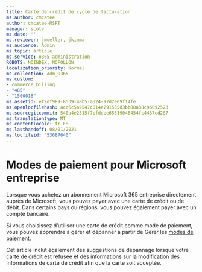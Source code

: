 ```yaml
---
title: Carte de crédit de cycle de facturation
ms.author: cmcatee
author: cmcatee-MSFT
manager: scotv
ms.date: ''
ms.reviewer: jmueller, jkinma
ms.audience: Admin
ms.topic: article
ms.service: o365-administration
ROBOTS: NOINDEX, NOFOLLOW
localization_priority: Normal
ms.collection: Adm_O365
ms.custom:
- commerce_billing
- "485"
- "1500018"
ms.assetid: ef2df989-8539-48b5-a324-97d2e09f14fe
ms.openlocfilehash: acc6c5a9547c014e291535d3bb88a38c96092523
ms.sourcegitcommit: 540a4e2515f7cfddee65519046454fc4437cd287
ms.translationtype: MT
ms.contentlocale: fr-FR
ms.lasthandoff: 08/01/2021
ms.locfileid: "53687640"
---
```

# <a name="payment-methods-for-microsoft-for-business"></a>Modes de paiement pour Microsoft entreprise

Lorsque vous achetez un abonnement Microsoft 365 entreprise directement auprès de Microsoft, vous pouvez payer avec une carte de crédit ou de débit. Dans certains pays ou régions, vous pouvez également payer avec un compte bancaire.
  
Si vous choisissez d’utiliser une carte de crédit comme mode de paiement, vous pouvez apprendre à gérer et dépanner à partir de Gérer les [modes de paiement.](/microsoft-365/commerce/billing-and-payments/manage-payment-methods)
  
Cet article inclut également des suggestions de dépannage lorsque votre carte de crédit est refusée et des informations sur la modification des informations de carte de crédit afin que la carte soit acceptée.